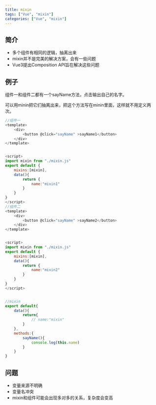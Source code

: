 ```yaml
---
title: mixin
tags: ["Vue", "mixin"]
categories: ["Vue", "mixin"]
---
```


## 简介

- 多个组件有相同的逻辑，抽离出来
- mixin并不是完美的解决方案，会有一些问题
- Vue3提出Composition API旨在解决这些问题

<!--more-->

## 例子

组件一和组件二都有一个sayName方法，点击输出自己的名字。

可以用minin把它们抽离出来，把这个方法写在minin里面，这样就不用定义两次。

```js
//组件一
<template>
    <div>
        <button @click="sayName" >sayName1</button>
    </div>
</template>


<script>
import mixin from "./mixin.js"
export default {
    mixins:[mixin],
    data(){
        return {
            name:"mixin1"
        }
    }
}
</script>
//组件二
<template>
    <div>
        <button @click="sayName" >sayName2</button>
    </div>
</template>


<script>
import mixin from "./mixin.js"
export default {
    mixins:[mixin],
    data(){
        return {
            name:"mixin2"
        }
    }
}
</script>


//mixin
export default{
    data(){
        return{
            // name:"mixin"
        }
    },
    methods:{
        sayName(){
            console.log(this.name)
        }
    }
}
```

## 问题

- 变量来源不明确
- 变量名冲突
- mixin和组件可能会出现多对多的关系，复杂度会变高


